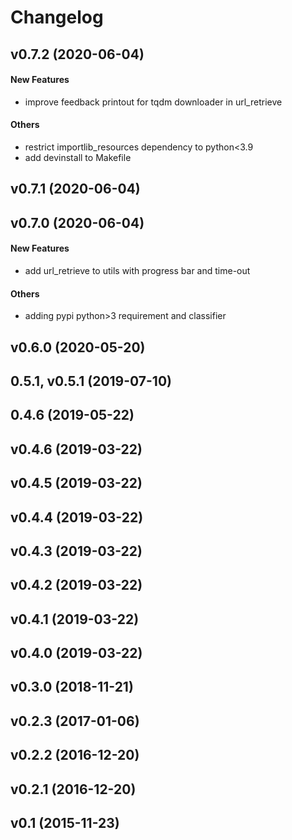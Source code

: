 # Changelog

## v0.7.2 (2020-06-04)

#### New Features

* improve feedback printout for tqdm downloader in url_retrieve
#### Others

* restrict importlib_resources dependency to python<3.9
* add devinstall to Makefile

## v0.7.1 (2020-06-04)


## v0.7.0 (2020-06-04)

#### New Features

* add url_retrieve to utils with progress bar and time-out
#### Others

* adding pypi python>3 requirement and classifier

## v0.6.0 (2020-05-20)


## 0.5.1, v0.5.1 (2019-07-10)


## 0.4.6 (2019-05-22)


## v0.4.6 (2019-03-22)


## v0.4.5 (2019-03-22)


## v0.4.4 (2019-03-22)


## v0.4.3 (2019-03-22)


## v0.4.2 (2019-03-22)


## v0.4.1 (2019-03-22)


## v0.4.0 (2019-03-22)


## v0.3.0 (2018-11-21)


## v0.2.3 (2017-01-06)


## v0.2.2 (2016-12-20)


## v0.2.1 (2016-12-20)


## v0.1 (2015-11-23)

